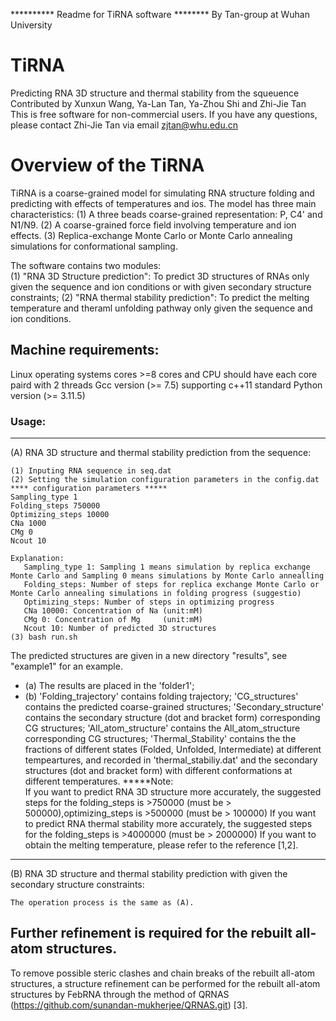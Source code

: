 ********** Readme for TiRNA software ******** By Tan-group at Wuhan University

# TiRNA
Predicting RNA 3D structure and thermal stability from the squeuence
Contributed by Xunxun Wang, Ya-Lan Tan, Ya-Zhou Shi and Zhi-Jie Tan 
This is free software for non-commercial users. If you have any questions, please contact Zhi-Jie Tan via email zjtan@whu.edu.cn


# Overview of the TiRNA
TiRNA is a coarse-grained model for simulating RNA structure folding and predicting with effects of temperatures and ios. 
The model has three main characteristics:
(1) A three beads coarse-grained representation: P, C4' and N1/N9.
(2) A coarse-grained force field involving temperature and ion effects. 
(3) Replica-exchange Monte Carlo or Monte Carlo annealing simulations for conformational sampling. 

The software contains two modules:  
(1) "RNA 3D Structure prediction": To predict 3D structures of RNAs only given the sequence and ion conditions or with given secondary structure constraints; 
(2) "RNA thermal stability prediction": To predict the melting temperature and theraml unfolding pathway only given the sequence and ion conditions.  


## Machine requirements:
Linux operating systems
cores >=8 cores and CPU should have each core paird with 2 threads
Gcc version (>= 7.5) supporting c++11 standard
Python version (>= 3.11.5)

### Usage:

***************************************************************************
(A) RNA 3D structure and thermal stability prediction from the sequence:

    (1) Inputing RNA sequence in seq.dat
    (2) Setting the simulation configuration parameters in the config.dat
    **** configuration parameters *****
    Sampling_type 1
    Folding_steps 750000   	   
    Optimizing_steps 10000     
    CNa 1000   	           
    CMg 0			    
    Ncout 10 
                   
    Explanation:
       Sampling_type 1: Sampling 1 means simulation by replica exchange Monte Carlo and Sampling 0 means simulations by Monte Carlo annealling 
       Folding_steps: Number of steps for replica exchange Monte Carlo or Monte Carlo annealing simulations in folding progress (suggestio)
       Optimizing_steps: Number of steps in optimizing progress
       CNa 10000: Concentration of Na (unit:mM)
       CMg 0: Concentration of Mg     (unit:mM)
       Ncout 10: Number of predicted 3D structures
    (3) bash run.sh
   
The predicted structures are given in a new directory "results", see "example1" for an example.
- (a) The results are placed in the 'folder1'; 
- (b) 'Folding_trajectory' contains folding trajectory;
      'CG_structures' contains the predicted coarse-grained structures;
      'Secondary_structure' contains the secondary structure (dot and bracket form) corresponding CG structures;
      'All_atom_structure' contains the All_atom_structure corresponding CG structures;
      'Thermal_Stability' contains the the fractions of different states (Folded, Unfolded, Intermediate) at different tempeartures, and recorded in 'thermal_stabiliy.dat' and the secondary structures (dot and bracket form) with different conformations at different temperatures.
*****Note: 	
	If you want to predict RNA 3D structure more accurately, the suggested steps for the folding_steps is >750000 (must be > 500000),optimizing_steps is >500000 (must be > 100000)
	If you want to predict RNA thermal stability more accurately, the suggested steps for the folding_steps is >4000000 (must be > 2000000)
	If you want to obtain the melting temperature, please refer to the reference [1,2]. 


************************************************************************************
(B) RNA 3D structure and thermal stability prediction with given the secondary structure constraints:
	
	The operation process is the same as (A).

## Further refinement is required for the rebuilt all-atom structures.
To remove possible steric clashes and chain breaks of the rebuilt all-atom structures,  a structure 
refinement  can be performed for the rebuilt all-atom structures by FebRNA through the method 
of QRNAS (https://github.com/sunandan-mukherjee/QRNAS.git) [3].
